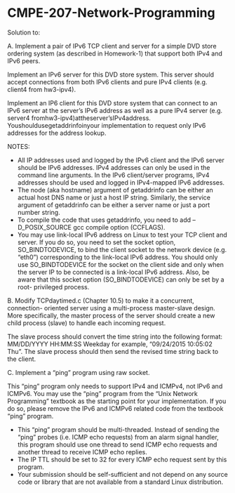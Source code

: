 # CMPE-207-Network-Programming

Solution to:

A. Implement a pair of IPv6 TCP client and server for a simple DVD store ordering system (as described in Homework-1) that support both IPv4 and IPv6 peers.

Implement an IPv6 server for this DVD store system. This server should accept connections from both IPv6 clients and pure IPv4 clients (e.g. client4 from hw3-ipv4).

Implement an IP6 client for this DVD store system that can connect to an IPv6 server at the server’s IPv6 address as well as a pure IPv4 server (e.g. server4 fromhw3-ipv4)attheserver’sIPv4address. Youshouldusegetaddrinfoinyour implementation to request only IPv6 addresses for the address lookup.

NOTES:
* All IP addresses used and logged by the IPv6 client and the IPv6 server should be IPv6 addresses. IPv4 addresses can only be used in the command line arguments. In the IPv6 client/server programs, IPv4 addresses should be used and logged in IPv4-mapped IPv6 addresses.
* The node (aka hostname) argument of getaddrinfo can be either an actual host DNS name or just a host IP string. Similarly, the service argument of getaddrinfo can be either a server name or just a port number string.
* To compile the code that uses getaddrinfo, you need to add –D_POSIX_SOURCE gcc compile option (CCFLAGS).
* You may use link-local IPv6 address on Linux to test your TCP client and server. If you do so, you need to set the socket option, SO_BINDTODEVICE, to bind the client socket to the network device (e.g. “eth0”) corresponding to the link-local IPv6 address. You should only use SO_BINDTODEVICE for the socket on the client side and only when the server IP to be connected is a link-local IPv6 address. Also, be aware that this socket option (SO_BINDTODEVICE) can only be set by a root- privileged process.

B. Modify TCPdaytimed.c (Chapter 10.5) to make it a concurrent, connection- oriented server using a multi-process master-slave design. More specifically, the master process of the server should create a new child process (slave) to handle each incoming request. 

The slave process should convert the time string into the following format: MM/DD/YYYY HH:MM:SS Weekday for example, “09/24/2015 10:05:02 Thu”. The slave process should then send the revised time string back to the client.

C. Implement a “ping” program using raw socket.

This “ping” program only needs to support IPv4 and ICMPv4, not IPv6 and ICMPv6.
You may use the “ping” program from the “Unix Network Programming” textbook as the starting point for your implementation. If you do so, please remove the IPv6 and ICMPv6 related code from the textbook “ping” program.

* This “ping” program should be multi-threaded. Instead of sending the “ping” probes (i.e. ICMP echo requests) from an alarm signal handler, this program should use one thread to send ICMP echo requests and another thread to receive ICMP echo replies.
* The IP TTL should be set to 32 for every ICMP echo request sent by this program.
* Your submission should be self-sufficient and not depend on any source code or
library that are not available from a standard Linux distribution.
